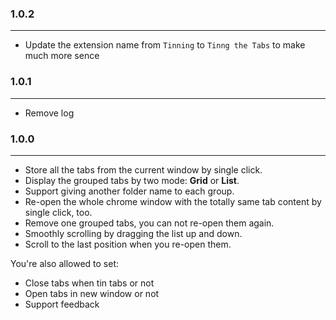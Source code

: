 ### 1.0.2
---
- Update the extension name from ```Tinning``` to ```Tinng the Tabs``` to make much more sence

### 1.0.1
---
- Remove log

### 1.0.0
-----
- Store all the tabs from the current window by single click.
- Display the grouped tabs by two mode: **Grid** or **List**.
- Support giving another folder name to each group.
- Re-open the whole chrome window with the totally same tab content by single click, too.
- Remove one grouped tabs, you can not re-open them again.
- Smoothly scrolling by dragging the list up and down.
- Scroll to the last position when you re-open them.

You're also allowed to set:
- Close tabs when tin tabs or not
- Open tabs in new window or not
- Support feedback
